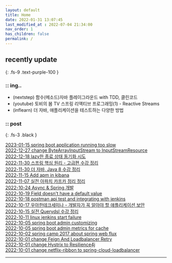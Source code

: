 ```yaml
---
layout: default
title: Home
date: 2022-01-31 13:07:45
last_modified_at : 2022-07-04 21:34:00
nav_order: 1
has_children: false
permalink: /
---
```

 
## recently update
{: .fs-9 .text-purple-100 }

### :: ing..

- (nextstep) 함수(메소드)자바 플레이그라운드 with TDD, 클린코드  
- (youtube) 토비의 봄 TV 스프링 리액티브 프로그래밍(1) - Reactive Streams  
- (inflearn) 더 자바, 애플리케이션을 테스트하는 다양한 방법 

### :: post

{: .fs-3 .black }

[2023-01-15 spring boot application running too slow](./docs/msa/spring/spring_boot_running_too_slow.md)  
[2022-12-27 change ByteArrayInputStream to InputStreamResource](./docs/msa/java/changeinputstream.md)  
[2022-12-18 lazy한 종료 상태 동기화 시도](./docs/sub-projects/lazy_status_sync.md)  
[2022-11-30 스프링 핵심 원리 - 고급편 수강 정리](./docs/mooc/inflearn/spring_core_advance.md)  
[2022-11-30 더 자바, Java 8 수강 정리](./docs/mooc/inflearn/the_java8.md)  
[2022-11-15 Add apm in kibana](./docs/quality/monitoring/add_apm_in_kibana.md)  
[2022-11-07 실전 아파치 카프카 정리 정리](./docs/clipping/msa/apachekafka.md)   
[2022-10-24 Async & Spring 개발](./docs/msa/spring/async_spring.md)  
[2022-10-19 Field doesn't have a default value](./docs/errors/sql_error_1364.md)  
[2022-10-18 postman api test and integrating with jenkins](./docs/etc/postman_integrating_jenkins.md)  
[2022-10-17 우아한테크세미나 - 개발자가 꼭 알아야 할 애플리케이션 보안](./docs/mooc/youtube/woowahan_security.md)  
[2022-10-15 실전 Querydsl 수강 정리](./docs/mooc/inflearn/inflearn_querydsl.md)  
[2022-10-11 linux jenkins start failure](./docs/errors/linux_jenkins_start_failure.md)  
[2022-10-05 spring boot admin customizing](./docs/msa/spring/spring_boot_admin_customizing.md)  
[2022-10-05 spring boot admin metrics for cache](./docs/msa/spring/spring_boot_admin_metics_for_cache.md)  
[2022-10-02 spring camp 2017 about spring web flux](./docs/msa/spring/spring_camp_2017_web_flux.md)  
[2022-10-01 change Feign And Loadbalancer Retry](./docs/msa/spring/spring_upgrade_retry.md)  
[2022-10-01 change Hystrix to Resilience4j](./docs/msa/spring/spring_upgrade_resilience4j.md)  
[2022-10-01 change netflix-ribbon to spring-cloud-loadbalancer](./docs/msa/spring/spring_upgrade_scl.md)  

---

